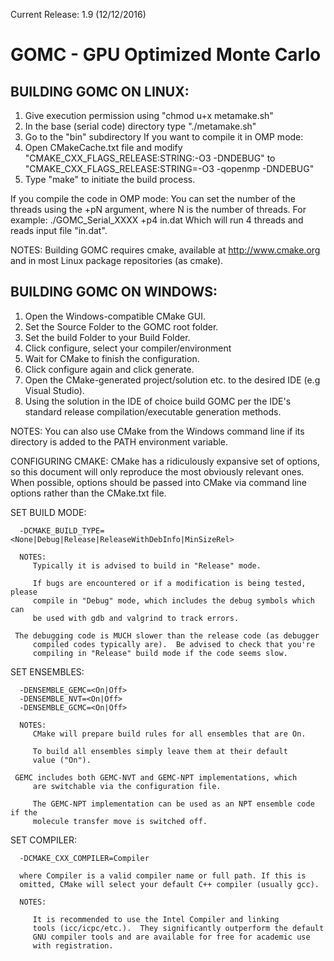 Current Release: 1.9 (12/12/2016)

GOMC - GPU Optimized Monte Carlo
============

BUILDING GOMC ON LINUX:
----------------
   1. Give execution permission using "chmod u+x metamake.sh"
   2. In the base (serial code) directory type "./metamake.sh"
   3. Go to the "bin" subdirectory
   If you want to compile it in OMP mode:
   4. Open CMakeCache.txt file and modify
      "CMAKE_CXX_FLAGS_RELEASE:STRING:-O3 -DNDEBUG"
      to "CMAKE_CXX_FLAGS_RELEASE:STRING=-O3 -qopenmp -DNDEBUG"
   5. Type "make" to initiate the build process.

   If you compile the code in OMP mode:
   You can set the number of the threads using the +pN argument, where N is the number of threads.
   For example:
      ./GOMC_Serial_XXXX +p4 in.dat
      Which will run 4 threads and reads input file "in.dat".

   NOTES:
      Building GOMC requires cmake, available at http://www.cmake.org and
      in most Linux package repositories (as cmake).

BUILDING GOMC ON WINDOWS:
-----------------
   1. Open the Windows-compatible CMake GUI.
   2. Set the Source Folder to the GOMC root folder.
   3. Set the build Folder to your Build Folder.
   4. Click configure, select your compiler/environment
   5. Wait for CMake to finish the configuration.
   6. Click configure again and click generate.
   7. Open the CMake-generated project/solution etc. to the desired IDE
      (e.g Visual Studio).
   8. Using the solution in the IDE of choice build GOMC per the IDE's
      standard release compilation/executable generation methods.

   NOTES:
      You can also use CMake from the Windows command line if its directory is
      added to the PATH environment variable.

CONFIGURING CMAKE:
   CMake has a ridiculously expansive set of options, so this document will
   only reproduce the most obviously relevant ones.
   When possible, options should be passed into CMake via command line options
   rather than the CMake.txt file.

   SET BUILD MODE:

      -DCMAKE_BUILD_TYPE=<None|Debug|Release|ReleaseWithDebInfo|MinSizeRel>

      NOTES:
         Typically it is advised to build in "Release" mode.

      	 If bugs are encountered or if a modification is being tested, please
      	 compile in "Debug" mode, which includes the debug symbols which can
      	 be used with gdb and valgrind to track errors.

	 The debugging code is MUCH slower than the release code (as debugger
      	 compiled codes typically are).  Be advised to check that you're
      	 compiling in "Release" build mode if the code seems slow.

   SET ENSEMBLES:

      -DENSEMBLE_GEMC=<On|Off>
      -DENSEMBLE_NVT=<On|Off>
      -DENSEMBLE_GCMC=<On|Off>

      NOTES:
         CMake will prepare build rules for all ensembles that are On.

      	 To build all ensembles simply leave them at their default
      	 value ("On").

	 GEMC includes both GEMC-NVT and GEMC-NPT implementations, which
      	 are switchable via the configuration file.

      	 The GEMC-NPT implementation can be used as an NPT ensemble code if the
      	 molecule transfer move is switched off.

   SET COMPILER:

      -DCMAKE_CXX_COMPILER=Compiler

      where Compiler is a valid compiler name or full path. If this is
      omitted, CMake will select your default C++ compiler (usually gcc).

      NOTES:

         It is recommended to use the Intel Compiler and linking
      	 tools (icc/icpc/etc.).  They significantly outperform the default
      	 GNU compiler tools and are available for free for academic use
      	 with registration.

